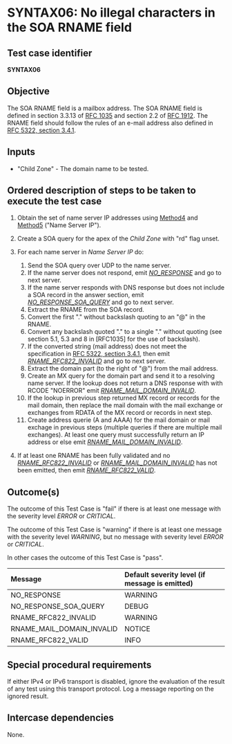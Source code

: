 # SYNTAX06: No illegal characters in the SOA RNAME field

## Test case identifier
**SYNTAX06**

## Objective

The SOA RNAME field is a mailbox address. The SOA RNAME field is defined
in section 3.3.13 of [RFC 1035] and section 2.2 of [RFC 1912]. The RNAME
field should follow the rules of an e-mail address also defined in 
[RFC 5322, section 3.4.1].

## Inputs

* "Child Zone" - The domain name to be tested.

## Ordered description of steps to be taken to execute the test case

1. Obtain the set of name server IP addresses using [Method4] and [Method5]
   ("Name Server IP").

2. Create a SOA query for the apex of the *Child Zone* with "rd" flag unset.

3. For each name server in *Name Server IP* do:
   1. Send the SOA query over UDP to the name server.
   2. If the name server does not respond, emit *[NO_RESPONSE]* and go
      to next server.
   3. If the name server responds with DNS response but does not 
      include a SOA record in the answer section, emit 
      *[NO_RESPONSE_SOA_QUERY]* and go to next server.
   4. Extract the RNAME from the SOA record.
   5. Convert the first "." without backslash quoting to an "@" in 
      the RNAME.
   6. Convert any backslash quoted "." to a single "." without quoting
      (see section 5.1, 5.3 and 8 in [RFC1035] for the use of backslash).
   7. If the converted string (mail address) does not meet the 
      specification in [RFC 5322, section 3.4.1], then emit 
      *[RNAME_RFC822_INVALID]* and go to next server.
   8. Extract the domain part (to the right of "@") from the mail 
      address.
   9. Create an MX query for the domain part and send it to a resolving
      name server. If the lookup does not return a DNS response with
      with RCODE "NOERROR" emit *[RNAME_MAIL_DOMAIN_INVALID]*.
   10. If the lookup in previous step returned MX record or records for 
       the mail domain, then replace the mail domain with the mail 
       exchange or exchanges from RDATA of the MX record or records in
       next step.
   11. Create address querie (A and AAAA) for the mail domain or mail
       exchage in previous steps (multiple queries if there are multiple
       mail exchanges). At least one query must successfully return
       an IP address or else emit *[RNAME_MAIL_DOMAIN_INVALID]*.

4. If at least one RNAME has been fully validated and no 
   *[RNAME_RFC822_INVALID]* or *[RNAME_MAIL_DOMAIN_INVALID]*
   has not been emitted, then emit *[RNAME_RFC822_VALID]*.


## Outcome(s)

The outcome of this Test Case is "fail" if there is at least one message
with the severity level *ERROR* or *CRITICAL*.

The outcome of this Test Case is "warning" if there is at least one message
with the severity level *WARNING*, but no message with severity level
*ERROR* or *CRITICAL*.

In other cases the outcome of this Test Case is "pass".

Message                       | Default severity level (if message is emitted)
:-----------------------------|:-----------------------------------
NO_RESPONSE                   | WARNING
NO_RESPONSE_SOA_QUERY         | DEBUG
RNAME_RFC822_INVALID          | WARNING
RNAME_MAIL_DOMAIN_INVALID     | NOTICE
RNAME_RFC822_VALID            | INFO




## Special procedural requirements

If either IPv4 or IPv6 transport is disabled, ignore the evaluation of the
result of any test using this transport protocol. Log a message reporting
on the ignored result.

## Intercase dependencies

None.


[Method4]: ../Methods.md#method-4-obtain-glue-address-records-from-parent

[Method5]: ../Methods.md#method-5-obtain-the-name-server-address-records-from-child

[RFC 1035]: https://tools.ietf.org/html/rfc1035

[RFC 1912]: https://tools.ietf.org/html/rfc1912

[RFC 5322, section 3.4.1]: https://tools.ietf.org/html/rfc5322#section-3.4

[NO_RESPONSE]: #outcomes

[NO_RESPONSE_SOA_QUERY]: #outcomes

[RNAME_RFC822_INVALID]: #outcomes

[RNAME_MAIL_DOMAIN_INVALID]: #outcomes

[RNAME_RFC822_VALID]: #outcomes




